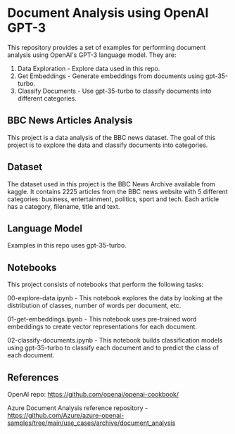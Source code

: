 # Document Analysis using OpenAI GPT-3
This repository provides a set of examples for performing document analysis using OpenAI's GPT-3 language model. They are:

1. Data Exploration - Explore data used in this repo.
2. Get Embeddings - Generate embeddings from documents using gpt-35-turbo.
3. Classify Documents - Use gpt-35-turbo to classify documents into different categories.

## BBC News Articles Analysis
This project is a data analysis of the BBC news dataset. The goal of this project is to explore the data and classify documents into categories.

## Dataset
The dataset used in this project is the BBC News Archive available from kaggle. It contains 2225 articles from the BBC news website with 5 different categories: business, entertainment, politics, sport and tech. Each article has a category, filename, title and text.

## Language Model
Examples in this repo uses gpt-35-turbo.

## Notebooks
This project consists of notebooks that perform the following tasks:

00-explore-data.ipynb - This notebook explores the data by looking at the distribution of classes, number of words per document, etc.

01-get-embeddings.ipynb - This notebook uses pre-trained word embeddings to create vector representations for each document.

02-classify-documents.ipynb - This notebook builds classification models using gpt-35-turbo to classify each document and to predict the class of each document.

## References
OpenAI repo: https://github.com/openai/openai-cookbook/

Azure Document Analysis reference repository - https://github.com/Azure/azure-openai-samples/tree/main/use_cases/archive/document_analysis
